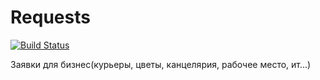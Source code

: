 # Requests
[![Build Status](https://travis-ci.org/rebiz/requests.svg?branch=master)](https://travis-ci.org/rebiz/requests.svg?branch=master)

Заявки для бизнес(курьеры, цветы, канцелярия, рабочее место, ит...)
